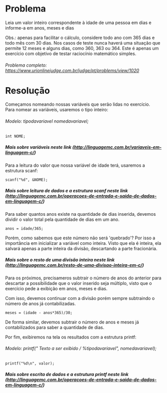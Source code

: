 # Problema 

Leia um valor inteiro correspondente à idade de uma pessoa em dias e informe-a em anos, meses e dias

Obs.: apenas para facilitar o cálculo, considere todo ano com 365 dias e todo mês com 30 dias. Nos casos de teste nunca haverá uma situação que permite 12 meses e alguns dias, como 360, 363 ou 364. Este é apenas um exercício com objetivo de testar raciocínio matemático simples.

###### Problema completo: https://www.urionlinejudge.com.br/judge/pt/problems/view/1020

# Resolução

Começamos nomeando nossas variáveis que serão lidas no exercício.  
Para nomear as variáveis, usaremos o tipo inteiro:

###### Modelo: tipodavariavel nomedavariavel;

	int NOME;

##### Mais sobre variáveis neste link (http://linguagemc.com.br/variaveis-em-linguagem-c/)

Para a leitura do valor que nossa variável de idade terá, usaremos a estrutura scanf:

	scanf("%d", &NOME);

##### Mais sobre leitura de dados e a estrutura scanf neste link (http://linguagemc.com.br/operacoes-de-entrada-e-saida-de-dados-em-linguagem-c/)

Para saber quantos anos existe na quantidade de dias inserida, devemos dividir o valor total pela quantidade de dias em um ano.

	anos = idade/365;

Porém, como sabemos que este número não será 'quebrado'?
Por isso a importância em inicializar a variável como inteira. Visto que ela é inteira, ela salvará apenas a parte inteira da divisão, descartando a parte fracionária.

##### Mais sobre o resto de uma divisão inteira neste link (http://linguagemc.com.br/resto-de-uma-divisao-inteira-em-c/)

Para os próximos, precisameros subtrair o número de anos do anterior para descartar a possibilidade que o valor inserido seja múltiplo, visto que o exercício pede a exibição em anos, meses e dias.

Com isso, devemos continuar com a divisão porém sempre subtraindo o número de anos já contabilizadas.

	meses = (idade - anos*365)/30;

De forma similar, devemos subtrair o número de anos e meses já contabilizados para saber a quantidade de dias.

Por fim, exibiremos na tela os resultados com a estrutura printf:

###### Modelo: printf(" Texto a ser exibido / %tipodavariavel", nomedavariavel);

	printf("%d\n", valor);

##### Mais sobre escrita de dados e a estrutura printf neste link (http://linguagemc.com.br/operacoes-de-entrada-e-saida-de-dados-em-linguagem-c/)


